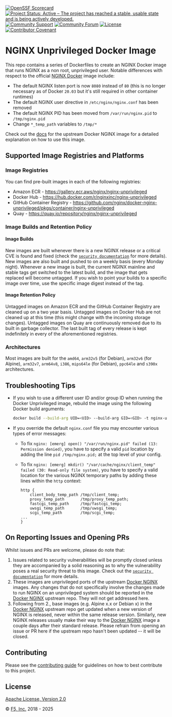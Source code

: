 [![OpenSSF Scorecard](https://api.securityscorecards.dev/projects/github.com/nginx/docker-nginx-unprivileged/badge)](https://securityscorecards.dev/viewer/?uri=github.com/nginx/docker-nginx-unprivileged)
[![Project Status: Active – The project has reached a stable, usable state and is being actively developed.](https://www.repostatus.org/badges/latest/active.svg)](https://www.repostatus.org/#active)
[![Community Support](https://badgen.net/badge/support/community/cyan?icon=awesome)](/SUPPORT.md)
[![Community Forum](https://img.shields.io/badge/community-forum-009639?logo=discourse&link=https%3A%2F%2Fcommunity.nginx.org)](https://community.nginx.org)
[![License](https://img.shields.io/badge/License-Apache%202.0-blue.svg)](https://opensource.org/license/apache-2-0)
[![Contributor Covenant](https://img.shields.io/badge/Contributor%20Covenant-2.1-4baaaa.svg)](/CODE_OF_CONDUCT.md)

# NGINX Unprivileged Docker Image

This repo contains a series of Dockerfiles to create an NGINX Docker image that runs NGINX as a non root, unprivileged user. Notable differences with respect to the official [NGINX Docker](https://github.com/nginx/docker-nginx) image include:

- The default NGINX listen port is now `8080` instead of `80` (this is no longer necessary as of Docker `20.03` but it's still required in other container runtimes)
- The default NGINX user directive in `/etc/nginx/nginx.conf` has been removed
- The default NGINX PID has been moved from `/var/run/nginx.pid` to `/tmp/nginx.pid`
- Change `*_temp_path` variables to `/tmp/*`

Check out the [docs](https://hub.docker.com/_/nginx) for the upstream Docker NGINX image for a detailed explanation on how to use this image.

## Supported Image Registries and Platforms

### Image Registries

You can find pre-built images in each of the following registries:

- Amazon ECR - <https://gallery.ecr.aws/nginx/nginx-unprivileged>
- Docker Hub - <https://hub.docker.com/r/nginxinc/nginx-unprivileged>
- GitHub Container Registry - <https://github.com/nginx/docker-nginx-unprivileged/pkgs/container/nginx-unprivileged>
- Quay - <https://quay.io/repository/nginx/nginx-unprivileged>

### Image Builds and Retention Policy

#### Image Builds

New images are built whenever there is a new NGINX release or a critical CVE is found and fixed (check the [`security documentation`](/SECURITY.md) for more details). New images are also built and pushed to on a weekly basis (every Monday night). Whenever a new image is built, the current NGINX mainline and stable tags get switched to the latest build, and the image that gets replaced will become untagged. If you wish to point your builds to a specific image over time, use the specific image digest instead of the tag.

#### Image Retention Policy

Untagged images on Amazon ECR and the GitHub Container Registry are cleaned up on a two year basis. Untagged images on Docker Hub are not cleaned up at this time (this might change with the incoming storage changes). Untagged images on Quay are continuously removed due to its built in garbage collector. The last built tag of every release is kept indefinitely in every of the aforementioned registries.

### Architectures

Most images are built for the `amd64`, `arm32v5` (for Debian), `arm32v6` (for Alpine), `arm32v7`, `arm64v8`, `i386`, `mips64le` (for Debian), `ppc64le` and `s390x` architectures.

## Troubleshooting Tips

- If you wish to use a different user ID and/or group ID when running the Docker Unprivileged image, rebuild the image using the following Docker build arguments:

  ```bash
  docker build --build-arg UID=<UID> --build-arg GID=<GID> -t nginx-unprivileged .
  ```

- If you override the default `nginx.conf` file you may encounter various types of error messages:
  - To fix `nginx: [emerg] open() "/var/run/nginx.pid" failed (13: Permission denied)`, you have to specify a valid `pid` location by adding the line `pid /tmp/nginx.pid;` at the top level of your config.
  - To fix `nginx: [emerg] mkdir() "/var/cache/nginx/client_temp" failed (30: Read-only file system)`, you have to specify a valid location for the various NGINX temporary paths by adding these lines within the `http` context:

    ```nginx
    http {
        client_body_temp_path /tmp/client_temp;
        proxy_temp_path       /tmp/proxy_temp_path;
        fastcgi_temp_path     /tmp/fastcgi_temp;
        uwsgi_temp_path       /tmp/uwsgi_temp;
        scgi_temp_path        /tmp/scgi_temp;
    ...
    }
    ```

## On Reporting Issues and Opening PRs

Whilst issues and PRs are welcome, please do note that:

1. Issues related to security vulnerabilities will be promptly closed unless they are accompanied by a solid reasoning as to why the vulnerability poses a real security threat to this image. Check out the [`security documentation`](/SECURITY.md) for more details.
2. These images are unprivileged ports of the upstream [Docker NGINX](https://github.com/nginx/docker-nginx) images. Any changes that do not specifically involve the changes made to run NGINX on an unprivileged system should be reported in the [Docker NGINX](https://github.com/nginx/docker-nginx) upstream repo. They will not get addressed here.
3. Following from 2., base images (e.g. Alpine x.x or Debian x) in the [Docker NGINX](https://github.com/nginx/docker-nginx) upstream repo get updated when a new version of NGINX is released, never within the same release version. Similarly, new NGINX releases usually make their way to the [Docker NGINX](https://github.com/nginx/docker-nginx) image a couple days after their standard release. Please refrain from opening an issue or PR here if the upstream repo hasn't been updated -- it will be closed.

## Contributing

Please see the [contributing guide](/CONTRIBUTING.md) for guidelines on how to best contribute to this project.

## License

[Apache License, Version 2.0](/LICENSE)

&copy; [F5, Inc.](https://www.f5.com/) 2018 - 2025
